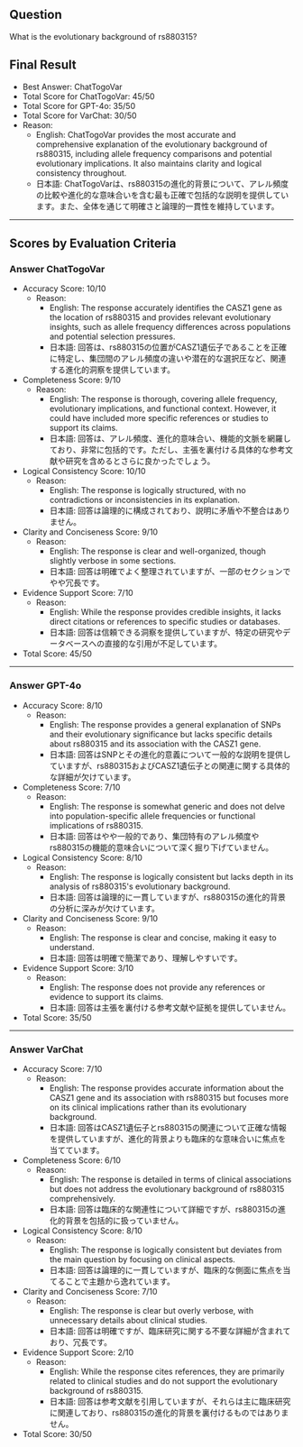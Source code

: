 ## Question

What is the evolutionary background of rs880315?

## Final Result

- Best Answer: ChatTogoVar
- Total Score for ChatTogoVar: 45/50
- Total Score for GPT-4o: 35/50
- Total Score for VarChat: 30/50
- Reason:
  - English: ChatTogoVar provides the most accurate and comprehensive explanation of the evolutionary background of rs880315, including allele frequency comparisons and potential evolutionary implications. It also maintains clarity and logical consistency throughout.
  - 日本語: ChatTogoVarは、rs880315の進化的背景について、アレル頻度の比較や進化的な意味合いを含む最も正確で包括的な説明を提供しています。また、全体を通じて明確さと論理的一貫性を維持しています。

---

## Scores by Evaluation Criteria

### Answer ChatTogoVar
- Accuracy Score: 10/10
  - Reason: 
    - English: The response accurately identifies the CASZ1 gene as the location of rs880315 and provides relevant evolutionary insights, such as allele frequency differences across populations and potential selection pressures.
    - 日本語: 回答は、rs880315の位置がCASZ1遺伝子であることを正確に特定し、集団間のアレル頻度の違いや潜在的な選択圧など、関連する進化的洞察を提供しています。
- Completeness Score: 9/10
  - Reason: 
    - English: The response is thorough, covering allele frequency, evolutionary implications, and functional context. However, it could have included more specific references or studies to support its claims.
    - 日本語: 回答は、アレル頻度、進化的意味合い、機能的文脈を網羅しており、非常に包括的です。ただし、主張を裏付ける具体的な参考文献や研究を含めるとさらに良かったでしょう。
- Logical Consistency Score: 10/10
  - Reason: 
    - English: The response is logically structured, with no contradictions or inconsistencies in its explanation.
    - 日本語: 回答は論理的に構成されており、説明に矛盾や不整合はありません。
- Clarity and Conciseness Score: 9/10
  - Reason: 
    - English: The response is clear and well-organized, though slightly verbose in some sections.
    - 日本語: 回答は明確でよく整理されていますが、一部のセクションでやや冗長です。
- Evidence Support Score: 7/10
  - Reason: 
    - English: While the response provides credible insights, it lacks direct citations or references to specific studies or databases.
    - 日本語: 回答は信頼できる洞察を提供していますが、特定の研究やデータベースへの直接的な引用が不足しています。
- Total Score: 45/50

---

### Answer GPT-4o
- Accuracy Score: 8/10
  - Reason: 
    - English: The response provides a general explanation of SNPs and their evolutionary significance but lacks specific details about rs880315 and its association with the CASZ1 gene.
    - 日本語: 回答はSNPとその進化的意義について一般的な説明を提供していますが、rs880315およびCASZ1遺伝子との関連に関する具体的な詳細が欠けています。
- Completeness Score: 7/10
  - Reason: 
    - English: The response is somewhat generic and does not delve into population-specific allele frequencies or functional implications of rs880315.
    - 日本語: 回答はやや一般的であり、集団特有のアレル頻度やrs880315の機能的意味合いについて深く掘り下げていません。
- Logical Consistency Score: 8/10
  - Reason: 
    - English: The response is logically consistent but lacks depth in its analysis of rs880315's evolutionary background.
    - 日本語: 回答は論理的に一貫していますが、rs880315の進化的背景の分析に深みが欠けています。
- Clarity and Conciseness Score: 9/10
  - Reason: 
    - English: The response is clear and concise, making it easy to understand.
    - 日本語: 回答は明確で簡潔であり、理解しやすいです。
- Evidence Support Score: 3/10
  - Reason: 
    - English: The response does not provide any references or evidence to support its claims.
    - 日本語: 回答は主張を裏付ける参考文献や証拠を提供していません。
- Total Score: 35/50

---

### Answer VarChat
- Accuracy Score: 7/10
  - Reason: 
    - English: The response provides accurate information about the CASZ1 gene and its association with rs880315 but focuses more on its clinical implications rather than its evolutionary background.
    - 日本語: 回答はCASZ1遺伝子とrs880315の関連について正確な情報を提供していますが、進化的背景よりも臨床的な意味合いに焦点を当てています。
- Completeness Score: 6/10
  - Reason: 
    - English: The response is detailed in terms of clinical associations but does not address the evolutionary background of rs880315 comprehensively.
    - 日本語: 回答は臨床的な関連性について詳細ですが、rs880315の進化的背景を包括的に扱っていません。
- Logical Consistency Score: 8/10
  - Reason: 
    - English: The response is logically consistent but deviates from the main question by focusing on clinical aspects.
    - 日本語: 回答は論理的に一貫していますが、臨床的な側面に焦点を当てることで主題から逸れています。
- Clarity and Conciseness Score: 7/10
  - Reason: 
    - English: The response is clear but overly verbose, with unnecessary details about clinical studies.
    - 日本語: 回答は明確ですが、臨床研究に関する不要な詳細が含まれており、冗長です。
- Evidence Support Score: 2/10
  - Reason: 
    - English: While the response cites references, they are primarily related to clinical studies and do not support the evolutionary background of rs880315.
    - 日本語: 回答は参考文献を引用していますが、それらは主に臨床研究に関連しており、rs880315の進化的背景を裏付けるものではありません。
- Total Score: 30/50